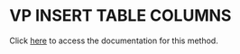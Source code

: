 <!---->
# VP INSERT TABLE COLUMNS

Click [here](https://developer.4d.com/docs/20/ViewPro/method-list#vp-insert-table-columns) to access the documentation for this method.


